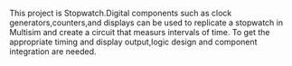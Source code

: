 This project is Stopwatch.Digital components such as clock generators,counters,and displays can be used to replicate a stopwatch in Multisim and create a circuit that measurs intervals of time.
To get the appropriate timing and display output,logic design and component integration are needed.
